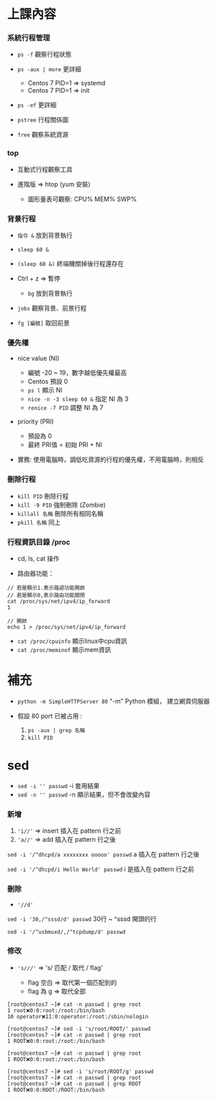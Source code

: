  # 上課內容
 
 ### 系統行程管理
 
 * `ps -f` 觀察行程狀態
 
 * `ps -aux | more` 更詳細
 
    * Centos 7 PID=1 => systemd
    * Centos 7 PID=1 => init
 
 * `ps -ef` 更詳細
 
 * `pstree` 行程關係圖
 * `free` 觀察系統資源
 
 ### top
 
 * 互動式行程觀察工具
 * 進階版 => htop (yum 安裝)
 
    * 圖形量表可觀察: CPU% MEM% SWP%

### 背景行程

* `指令 &` 放到背景執行

 * `sleep 60 &`
 * `(sleep 60 &)` 終端機關掉後行程還存在

* Ctrl + z => 暫停

  * `bg` 放到背景執行
  
* `jobs` 觀察背景、前景行程
* `fg [編號]` 取回前景

### 優先權
* nice value (NI)

  * 編號 -20 ~ 19，數字越低優先權最高
  * Centos 預設 0
  * `ps l` 顯示 NI
  * `nice -n -3 sleep 60 &` 指定 NI 為 3
  * `renice -7 PID` 調整 NI 為 7

* priority (PRI)

  * 預設為 0
  * 最終 PRI值 = 初始 PRI + NI 

* 實務: 使用電腦時，調低吃資源的行程的優先權，不用電腦時，則相反

### 刪除行程
* `kill PID` 刪除行程
* `kill -9 PID` 強制刪除 (Zombie)
* `killall 名稱` 刪除所有相同名稱
* `pkill 名稱` 同上

 ### 行程資訊目錄 /proc
 * cd, ls, cat 操作
 
* 路由器功能：
```
// 若是顯示1.表示路遊功能開啟
// 若是顯示0,表示路由功能關閉
cat /proc/sys/net/ipv4/ip_forward
1

// 開啟
echo 1 > /proc/sys/net/ipv4/ip_forward
```

* `cat /proc/cpuinfo` 顯示linux中cpu資訊
* `cat /proc/meminof` 顯示mem資訊
 
 # 補充
 * `python -m SimpleHTTPServer 80` "-m" Python 模組， 建立網頁伺服器
 
 * 假設 80 port 已被占用 :

   1. `ps -aux | grep 名稱`
   2. `kill PID`
    
# sed
* `sed -i '' passwd` -i 套用結果
* `sed -n '' passwd` -n 顯示結果，但不會改變內容

### 新增
1. `'i//'` => insert 插入在 pattern 行之前
2. `'a//'` => add 插入在 pattern 行之後

`sed -i '/^dhcpd/a xxxxxxxx ooooo' passwd` a 插入在 pattern 行之後

`sed -i '/^dhcpd/i Hello World' passwd` i 是插入在 pattern 行之前

### 刪除
* `'//d'`

`sed -i '30,/^sssd/d' passwd` 30行 ~ ^sssd 開頭的行

`sed -i '/^usbmuxd/,/^tcpdump/d' passwd`

### 修改
* `'s///'` => 's/ 匹配 / 取代 / flag'

  * flag 空白 => 取代第一個匹配到的
  * flag 為 g => 取代全部
  
```
[root@centos7 ~]# cat -n passwd | grep root
1 root❌0:0:root:/root:/bin/bash
10 operator❌11:0:operator:/root:/sbin/nologin

[root@centos7 ~]# sed -i 's/root/ROOT/' passwd
[root@centos7 ~]# cat -n passwd | grep root
1 ROOT❌0:0:root:/root:/bin/bash

[root@centos7 ~]# cat -n passwd | grep root
1 ROOT❌0:0:root:/root:/bin/bash

[root@centos7 ~]# sed -i 's/root/ROOT/g' passwd
[root@centos7 ~]# cat -n passwd | grep root
[root@centos7 ~]# cat -n passwd | grep ROOT
1 ROOT❌0:0:ROOT:/ROOT:/bin/bash
```
